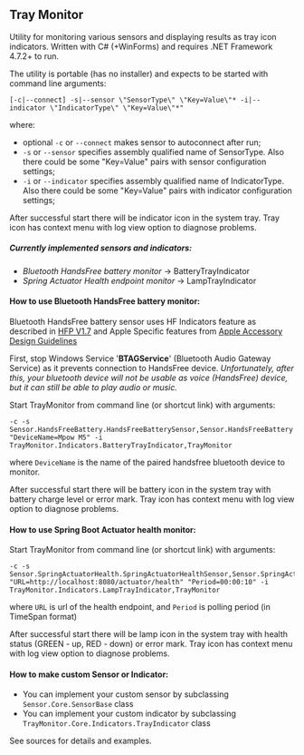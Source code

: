 ## Tray Monitor

Utility for monitoring various sensors and displaying results as tray icon indicators. 
Written with C# (+WinForms) and requires .NET Framework 4.7.2+ to run.

The utility is portable (has no installer) and expects to be started with command line arguments:

    [-c|--connect] -s|--sensor \"SensorType\" \"Key=Value\"* -i|--indicator \"IndicatorType\" \"Key=Value\"*"

where:
* optional `-c` or `--connect` makes sensor to autoconnect after run;
* `-s` or `--sensor` specifies assembly qualified name of SensorType. Also there could be some "Key=Value" pairs with sensor configuration settings;
* `-i` or `--indicator` specifies assembly qualified name of IndicatorType. Also there could be some "Key=Value" pairs with indicator configuration settings;

After successful start there will be indicator icon in the system tray. 
Tray icon has context menu with log view option to diagnose problems.

##### Currently implemented sensors and indicators:
* _Bluetooth HandsFree battery monitor_ -> BatteryTrayIndicator
* _Spring Actuator Health endpoint monitor_ -> LampTrayIndicator

#### How to use Bluetooth HandsFree battery monitor:
Bluetooth HandsFree battery sensor uses HF Indicators feature as described in [HFP V1.7](https://www.bluetooth.org/docman/handlers/downloaddoc.ashx?doc_id=292287) and Apple Specific features from [Apple Accessory Design Guidelines](https://developer.apple.com/accessories/Accessory-Design-Guidelines.pdf)   

First, stop Windows Service '**BTAGService**' (Bluetooth Audio Gateway Service) as it prevents connection to HandsFree device.
_Unfortunately, after this, your bluetooth device will not be usable as voice (HandsFree) device, but it can still be able to play audio or music._  

Start TrayMonitor from command line (or shortcut link) with arguments: 

    -c -s Sensor.HandsFreeBattery.HandsFreeBatterySensor,Sensor.HandsFreeBattery "DeviceName=Mpow M5" -i TrayMonitor.Indicators.BatteryTrayIndicator,TrayMonitor
    
where `DeviceName` is the name of the paired handsfree bluetooth device to monitor.

After successful start there will be battery icon in the system tray with battery charge level or error mark. Tray icon has context menu with log view option to diagnose problems.

#### How to use Spring Boot Actuator health monitor:
Start TrayMonitor from command line (or shortcut link) with arguments: 

    -c -s Sensor.SpringActuatorHealth.SpringActuatorHealthSensor,Sensor.SpringActuatorHealth "URL=http://localhost:8080/actuator/health" "Period=00:00:10" -i TrayMonitor.Indicators.LampTrayIndicator,TrayMonitor
    
where `URL` is url of the health endpoint, and `Period` is polling period (in TimeSpan format) 

After successful start there will be lamp icon in the system tray with health status (GREEN - up, RED - down) or error mark. Tray icon has context menu with log view option to diagnose problems.

#### How to make custom Sensor or Indicator:
* You can implement your custom sensor by subclassing `Sensor.Core.SensorBase` class
* You can implement your custom indicator by subclassing `TrayMonitor.Core.Indicators.TrayIndicator` class

See sources for details and examples.
